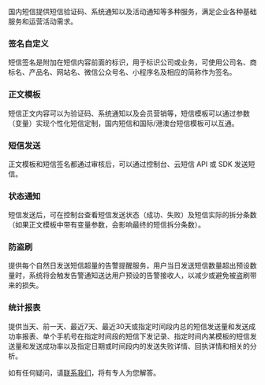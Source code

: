 国内短信提供短信验证码、系统通知以及活动通知等多种服务，满足企业各种基础服务和运营活动需求。

### 签名自定义
短信签名是附加在短信内容前面的标识，用于标识公司或业务，可使用公司名、商标名、产品名、网站名、微信公众号名、小程序名及相应的简称作为签名。

### 正文模板
短信正文内容可以为验证码、系统通知以及会员营销等，短信模板可以通过参数（变量）实现个性化短信定制，国内短信和国际/港澳台短信模板可以互通。

### 短信发送
正文模板和短信签名都通过审核后，可以通过控制台、云短信 API 或 SDK 发送短信。

### 状态通知
短信发送后，可在控制台查看短信发送状态（成功、失败）及短信实际的拆分条数（如果正文模板中带有变量参数，会影响最终的短信拆分条数）。

### 防盗刷
提供每个自然日发送短信超量的告警提醒服务，用户当日发送短信数量超出预设数量时，系统将会触发告警通知送达用户预设的告警接收人，以减少或避免被盗刷带来的损失。

### 统计报表
提供当天、前一天、最近7天、最近30天或指定时间段内总的短信发送量和发送成功率报表、单个手机号在指定时间段的短信下发记录、指定时间内某模板的短信发送量和发送成功率以及指定日期或时间段内的发送失败详情、回执详情和相关的分析。

如有任何疑问，请[联系我们](https://intl.cloud.tencent.com/contact-us)，将有专人为您解答。
